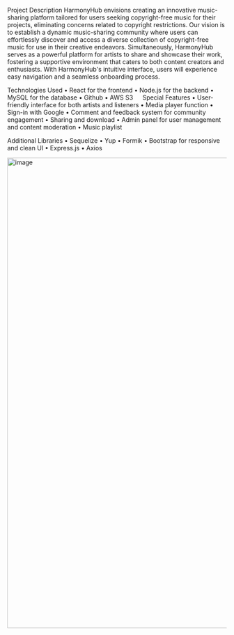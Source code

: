Project Description
HarmonyHub envisions creating an innovative music-sharing platform tailored for users seeking copyright-free music for their projects, eliminating concerns related to copyright restrictions. 
Our vision is to establish a dynamic music-sharing community where users can effortlessly discover and access a diverse collection of copyright-free music for use in their creative endeavors. Simultaneously, HarmonyHub serves as a powerful platform for artists to share and showcase their work, fostering a supportive environment that caters to both content creators and enthusiasts. With HarmonyHub's intuitive interface, users will experience easy navigation and a seamless onboarding process.

Technologies Used
•	React for the frontend
•	Node.js for the backend
•	MySQL for the database
•	Github
•	AWS S3
 
Special Features
•	User-friendly interface for both artists and listeners
•	Media player function
•	Sign-in with Google
•	Comment and feedback system for community engagement
•	Sharing and download
•	Admin panel for user management and content moderation
•	Music playlist

Additional Libraries
•	Sequelize
•	Yup
•	Formik
•	Bootstrap for responsive and clean UI
•	Express.js 
•	Axios 

<img width="1081" alt="image" src="https://github.com/sophiephie/harmonyhub-client/assets/137083785/953b489d-0a5d-4db9-aaaf-b83240e0a41a">


